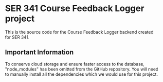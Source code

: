 # SER 341 Course Feedback Logger project
This is the source code for the Course Feedback Logger backend created for SER 341.

## Important Information
To conserve cloud storage and ensure faster access to the database, "node_modules" has been omitted from the GitHub repository. You will need to manually install all the dependencies which we would use for this project.